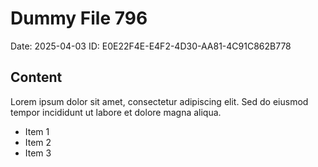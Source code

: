 # Dummy File 796

Date: 2025-04-03
ID: E0E22F4E-E4F2-4D30-AA81-4C91C862B778

## Content

Lorem ipsum dolor sit amet, consectetur adipiscing elit.
Sed do eiusmod tempor incididunt ut labore et dolore magna aliqua.

* Item 1
* Item 2
* Item 3

